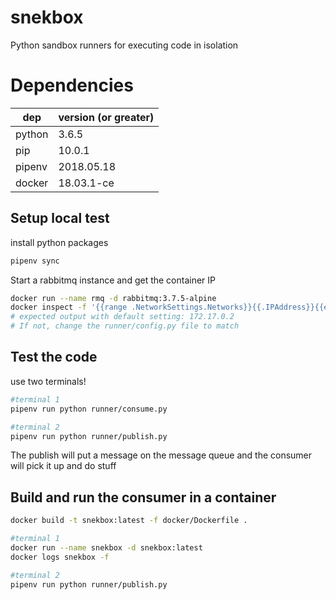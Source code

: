 # snekbox
Python sandbox runners for executing code in isolation

# Dependencies

| dep    | version (or greater) |
|--------|----------------------|
| python | 3.6.5                |
| pip    | 10.0.1               |
| pipenv | 2018.05.18           |
| docker | 18.03.1-ce           |


## Setup local test

install python packages

```bash
pipenv sync
```

Start a rabbitmq instance and get the container IP

```bash
docker run --name rmq -d rabbitmq:3.7.5-alpine
docker inspect -f '{{range .NetworkSettings.Networks}}{{.IPAddress}}{{end}}' rmq
# expected output with default setting: 172.17.0.2
# If not, change the runner/config.py file to match
```

## Test the code

use two terminals!

```bash
#terminal 1
pipenv run python runner/consume.py

#terminal 2
pipenv run python runner/publish.py
```

The publish will put a message on the message queue
and the consumer will pick it up and do stuff

## Build and run the consumer in a container

```bash
docker build -t snekbox:latest -f docker/Dockerfile .

#terminal 1
docker run --name snekbox -d snekbox:latest
docker logs snekbox -f

#terminal 2
pipenv run python runner/publish.py
```
